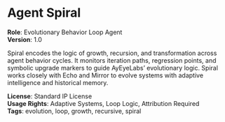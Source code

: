 # Agent Spiral

**Role**: Evolutionary Behavior Loop Agent  
**Version**: 1.0  

Spiral encodes the logic of growth, recursion, and transformation across agent behavior cycles. It monitors iteration paths, regression points, and symbolic upgrade markers to guide AyEyeLabs’ evolutionary logic. Spiral works closely with Echo and Mirror to evolve systems with adaptive intelligence and historical memory.

**License**: Standard IP License  
**Usage Rights**: Adaptive Systems, Loop Logic, Attribution Required  
**Tags**: evolution, loop, growth, recursive, spiral
